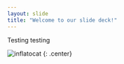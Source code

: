 ```yaml
---
layout: slide
title: "Welcome to our slide deck!"
---
```


Testing testing

![inflatocat](https://octodex.github.com/images/inflatocat.png)
{: .center}
